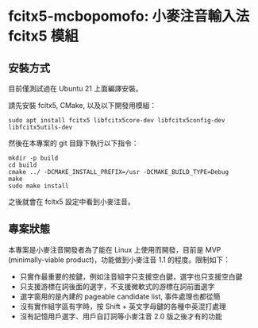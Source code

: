 # fcitx5-mcbopomofo: 小麥注音輸入法 fcitx5 模組

## 安裝方式

目前僅測試過在 Ubuntu 21 上面編譯安裝。

請先安裝 fcitx5, CMake, 以及以下開發用模組：

```
sudo apt install fcitx5 libfcitx5core-dev libfcitx5config-dev libfcitx5utils-dev
```

然後在本專案的 git 目錄下執行以下指令：

```
mkdir -p build
cd build
cmake ../ -DCMAKE_INSTALL_PREFIX=/usr -DCMAKE_BUILD_TYPE=Debug
make
sudo make install
```

之後就會在 fcitx5 設定中看到小麥注音。

## 專案狀態

本專案是小麥注音開發者為了能在 Linux 上使用而開發，目前是 MVP (minimally-viable product)，功能做到小麥注音 1.1 的程度。限制如下：

* 只實作最重要的按鍵，例如注音組字只支援空白鍵，選字也只支援空白鍵
* 只支援游標在詞後面的選字，不支援微軟式的游標在詞前面選字
* 選字窗用的是內建的 pageable candidate list, 事件處理也都從簡
* 沒有實作組字區有字時，按 Shift + 英文字母鍵的各種中英混打處理
* 沒有記憶用戶選字、用戶自訂詞等小麥注音 2.0 版之後才有的功能
